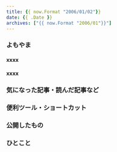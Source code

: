 ```yaml
---
title: {{ now.Format "2006/01/02"}}
date: {{ .Date }}
archives: ["{{ now.Format "2006/01"}}"]
---
```

### よもやま
#### xxxx

#### xxxx

### 気になった記事・読んだ記事など

### 便利ツール・ショートカット

### 公開したもの

### ひとこと
